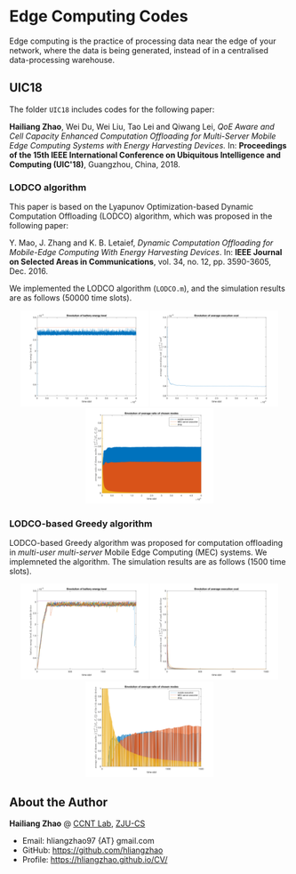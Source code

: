 # Edge Computing Codes
Edge computing is the practice of processing data near the edge of your network, where the data is being generated, instead of in a centralised data-processing warehouse.

## UIC18
The folder `UIC18` includes codes for the following paper:

**Hailiang Zhao**, Wei Du, Wei Liu, Tao Lei and Qiwang Lei, *QoE Aware and Cell Capacity Enhanced Computation Offloading for Multi-Server Mobile Edge Computing Systems with Energy Harvesting Devices.* In: **Proceedings of the 15th IEEE International Conference on Ubiquitous Intelligence and Computing (UIC'18)**, Guangzhou, China, 2018.

### LODCO algorithm
This paper is based on the Lyapunov Optimization-based Dynamic Computation Offloading (LODCO) algorithm, which was proposed in the following paper:

Y. Mao, J. Zhang and K. B. Letaief, *Dynamic Computation Offloading for Mobile-Edge Computing With Energy Harvesting Devices*. In: **IEEE Journal on Selected Areas in Communications**, vol. 34, no. 12, pp. 3590-3605, Dec. 2016.

We implemented the LODCO algorithm (`LODCO.m`), and the simulation results are as follows (50000 time slots).
<center class="half">
    <img src="./UIC18/LODCO_battery.svg" width="230"/>
    <img src="./UIC18/LODCO_cost.svg" width="230"/>
    <img src="./UIC18/LODCO_ratio.svg" width="230"/>
</center>

### LODCO-based Greedy algorithm
LODCO-based Greedy algorithm was proposed for computation offloading in *multi-user multi-server* Mobile Edge Computing (MEC) systems. We implemneted the algorithm. The simulation results are as follows (1500 time slots).
<center class="half">
    <img src="./UIC18/10devices_battery.svg" width="230"/>
    <img src="./UIC18/10devices_cost.svg" width="230"/>
    <img src="./UIC18/10devices_ratio.svg" width="230"/>
</center>

## About the Author
**Hailiang Zhao** @ [CCNT Lab](http://www.cs.zju.edu.cn/kejizhan/lab/CCNT.html), [ZJU-CS](http://www.cs.zju.edu.cn/)
* Email: hliangzhao97 {AT} gmail.com
* GitHub: https://github.com/hliangzhao
* Profile: https://hliangzhao.github.io/CV/